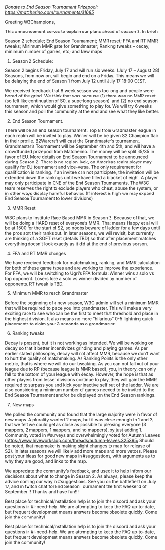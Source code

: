 *Donate to End Season Tournament Prizepool: https://matcherino.com/tournaments/31685*

Greeting W3Champions,

This announcement serves to explain our plans ahead of season 2.  In brief:

Season 2 schedule;
End Season Tournament;
MMR reset;
FFA and RT MMR tweaks;
Minimum MMR gate for Grandmaster;
Ranking tweaks – decay, minimum number of games, etc; and
New maps

1. Season 2 Schedule:

Season 2 begins Friday, July 17 and will run six weeks.  (July 17 – August 28) Seasons, from now on, will begin and end on a Friday.  This means we will be delaying the end of Season 1 from July 12 until July 17 18:00 CEST.

We received feedback that 8 week season was too long and people were bored of the grind.  We think that was because (1) there was no MMR reset (so felt like continuation of S0, a superlong season); and (2)  no end season tournament, which would give something to play for. We will try 6 weeks this season and poll the community at the end and see what they like better.


2.  End Season Tournament.

There will be an end season tournament. Top 8 from Gradmaster league in each realm will be invited to play.  Winner will be be given S2 Champion flair in their profile.  B2Warcraft will cast the Grandmaster’s tournament.  Grandmaster’s Tournament will be September 4th and 5th, and will have a crowdfunded prizepool from Matcherino.  The money will be split 65/35 in favor of EU. More details on End Season Tournament to be announced during Season 2. There is no region-lock, an Americas realm player may qualify for EU tournament and vice-versa.  The only requirement for qualification is ranking. If an invitee can not participate, the invitation will be extended down the rankings until we have filled a bracket of eight. A player may only participate in ONE of the End Season Tournaments. The W3C team reserves the right to exclude players who cheat, abuse the system, or in other ways display harmful behavior. (If interest is high we may expand End Season Tournament to lower divisions)


3. MMR Reset

W3C plans to institute Race Based MMR in Season 2. Because of that, we will be doing a HARD reset of everyone’s MMR. That means Happy et al will be at 1500 for the start of S2, so noobs beware of ladder for a few days until the pros sort their ranks out.  In later seasons, we will revisit, but currently are thinking of a SOFT reset (details TBD) so that after placement matches everything doesn’t look exactly as it did at the end of previous season.

4.  FFA and RT MMR changes

We have received feedback for matchmaking, ranking, and MMR calculation for both of these game types and are working to improve the experience. For FFA, we will be switching to Ugri’s FFA formula:  Winner wins a solo vs top opponent.  Losers lose a solo vs winner divided by number of opponents.  RT tweak is TBD.

5. Minimum MMR to reach Grandmaster

Before the beginning of a new season, W3C admin will set a minimum MMR that will be required to place you into grandmaster.  This will make a very exciting race to see who can be the first to meet that threshold and place in the highest division.  It also means no more “hilarious” 0-5 lightning quick placements to claim your 3 seconds as a grandmaster.

6. Ranking tweaks

Decay is present, but it is not working as intended.  We will be working on decay so that it better incentivizes grinding and playing games. As per earlier stated philosophy, decay will not affect MMR, because we don’t want to hurt the quality of matchmaking. As Ranking Points is the only other metric, that is where we will do our tweaking.  As you can not fall out of your league due to RP (because league is MMR based), you, in theory, can only fall to the bottom of your league with decay.  However, the hope is that as other players from lesser divisions continue to play, they will gain the MMR required to surpass you and kick your inactive self out of the ladder.  We are also considering a minimum number of games needed to be invited to the End Season Tournament and/or be displayed on the End Season rankings.

7. New maps

We polled the community and found that the large majority were in favor of new maps.  A plurality wanted 2 maps, but it was close enough to 1 and 3, that we felt we could get as close as possible to pleasing everyone (3 mappers, 2 mappers, 1 mappers, and no mappers), by just adding 1.  Community voted in #surveys and overwhelmingly voted for Autumn Leaves (https://www.hiveworkshop.com/threads/autumn-leaves.325395/ Should be noted, that mapmaker is making slight changes to map for release of S2). In later seasons we will likely add more maps and more vetoes.  Please post your ideas for good new maps in #suggestions, with arguments as to why they are good, and links to the map.

We appreciate the community’s feedback, and used it to help inform our decisions about what to change in Season 2.  As always, please keep the advice coming our way in #suggestions.  See you on the battlefield on July 17, and in twitch chat for End Season Tournament the first weekend of September!!!  Thanks and have fun!!!

Best place for technical/installation help is to join the discord and ask your questions in #i-need-help.  We are attempting to keep the FAQ up-to-date, but frequent development means answers become obsolete quickly.  Come join the community!

Best place for technical/installation help is to join the discord and ask your questions in #i-need-help. We are attempting to keep the FAQ up-to-date, but frequent development means answers become obsolete quickly. Come join the community!
